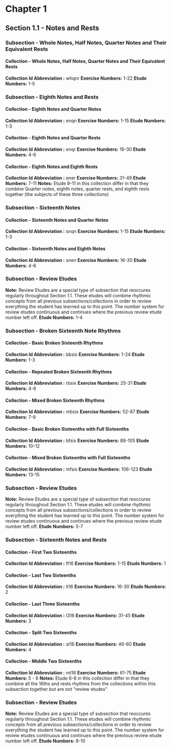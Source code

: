 # Chapter 1

## Section 1.1 - Notes and Rests

### Subsection - Whole Notes, Half Notes, Quarter Notes and Their Equivalent Rests

#### Collection - Whole Notes, Half Notes, Quarter Notes and Their Equivalent Rests

**Collection Id Abbreviation :** whqnr
**Exercise Numbers:** 1-22
**Etude Numbers:** 1-5

### Subsection - Eighth Notes and Rests

#### Collection - Eighth Notes and Quarter Notes

**Collection Id Abbreviation :** enqn
**Exercise Numbers:** 1-15
**Etude Numbers:** 1-3

#### Collection - Eighth Notes and Quarter Rests

**Collection Id Abbreviation :** enqr
**Exercise Numbers:** 16-30
**Etude Numbers:** 4-6

#### Collection - Eighth Notes and Eighth Rests

**Collection Id Abbreviation :** ener
**Exercise Numbers:** 31-49
**Etude Numbers:** 7-11
**Notes:** Etude 9-11 in this collection differ in that they combine Quarter notes, eighth notes, quarter rests, and eighth rests together (the subjects of these three collections)

### Subsection - Sixteenth Notes

#### Collection - Sixteenth Notes and Quarter Notes

**Collection Id Abbreviation :** snqn
**Exercise Numbers:** 1-15
**Etude Numbers:** 1-3

#### Collection - Sixteenth Notes and Eighth Notes

**Collection Id Abbreviation :** snen
**Exercise Numbers:** 16-30
**Etude Numbers:** 4-6

### Subsection - Review Etudes

**Note:** Review Etudes are a special type of subsection that reoccures regularly throughout Section 1.1. These etudes will combine rhythmic concepts from all previous subsections/collections in order to review everything the student has learned up to this point. The number system for review etudes continuous and continues where the previous review etude number left off.
**Etude Numbers:** 1-4

### Subsection - Broken Sixteenth Note Rhythms

#### Collection - Basic Broken Sixteenth Rhythms

**Collection Id Abbreviation :** bbsix
**Exercise Numbers:** 1-24
**Etude Numbers:** 1-3

#### Collection - Repeated Broken Sixteenth Rhythms

**Collection Id Abbreviation :** rbsix
**Exercise Numbers:** 25-31
**Etude Numbers:** 4-6

#### Collection - Mixed Broken Sixteenth Rhythms

**Collection Id Abbreviation :** mbsix
**Exercise Numbers:** 52-87
**Etude Numbers:** 7-9

#### Collection - Basic Broken Sixteenths with Full Sixteenths

**Collection Id Abbreviation :** bfsix
**Exercise Numbers:** 88-105
**Etude Numbers:** 10-12

#### Collection - Mixed Broken Sixteenths with Full Sixteenths

**Collection Id Abbreviation :** mfsix
**Exercise Numbers:** 106-123
**Etude Numbers:** 13-15

### Subsection - Review Etudes

**Note:** Review Etudes are a special type of subsection that reoccures regularly throughout Section 1.1. These etudes will combine rhythmic concepts from all previous subsections/collections in order to review everything the student has learned up to this point. The number system for review etudes continuous and continues where the previous review etude number left off.
**Etude Numbers:** 5-7

### Subsection - Sixteenth Notes and Rests

#### Collection - First Two Sixteenths

**Collection Id Abbreviation :** ft16
**Exercise Numbers:** 1-15
**Etude Numbers:** 1

#### Collection - Last Two Sixteenths

**Collection Id Abbreviation :** lt16
**Exercise Numbers:** 16-30
**Etude Numbers:** 2

#### Collection - Last Three Sixteenths

**Collection Id Abbreviation :** l316
**Exercise Numbers:** 31-45
**Etude Numbers:** 3

#### Collection - Split Two Sixteenths

**Collection Id Abbreviation :** st16
**Exercise Numbers:** 46-60
**Etude Numbers:** 4

#### Collection - Middle Two Sixteenths

**Collection Id Abbreviation :** mt16
**Exercise Numbers:** 61-75
**Etude Numbers:** 5 - 8
**Notes:** Etude 6-8 in this collection differ in that they combine all the 16ths and rests rhythms from the collections within this subsection together but are not "review etudes"

### Subsection - Review Etudes

**Note:** Review Etudes are a special type of subsection that reoccures regularly throughout Section 1.1. These etudes will combine rhythmic concepts from all previous subsections/collections in order to review everything the student has learned up to this point. The number system for review etudes continuous and continues where the previous review etude number left off.
**Etude Numbers:** 8-10
